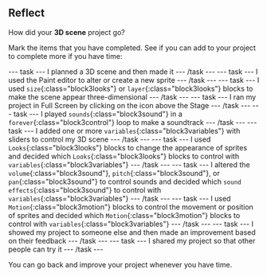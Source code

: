 ## Reflect

How did your **3D scene** project go?  

Mark the items that you have completed. See if you can add to your project to complete more if you have time:

--- task ---
I planned a 3D scene and then made it
--- /task ---
--- task ---
I used the Paint editor to alter or create a new sprite 
--- /task ---
--- task ---
I used `size`{:class="block3looks"} or `layer`{:class="block3looks"} blocks to make the scene appear three-dimensional
--- /task ---
--- task ---
I ran my project in Full Screen by clicking on the icon above the Stage
--- /task ---
--- task ---
I played `sounds`{:class="block3sound"} in a `forever`{:class="block3control"} loop to make a soundtrack
--- /task ---
--- task ---
I added one or more `variables`{:class="block3variables"} with sliders to control my 3D scene
--- /task ---
--- task ---
I used `Looks`{:class="block3looks"} blocks to change the appearance of sprites and decided which `Looks`{:class="block3looks"} blocks to control with `variables`{:class="block3variables"}
--- /task ---
--- task ---
I altered the `volume`{:class="block3sound"}, `pitch`{:class="block3sound"}, or `pan`{:class="block3sound"} to control sounds and decided which `sound effects`{:class="block3sound"} to control with `variables`{:class="block3variables"}
--- /task ---
--- task ---
I used `Motion`{:class="block3motion"} blocks to control the movement or position of sprites and decided which `Motion`{:class="block3motion"} blocks to control with `variables`{:class="block3variables"} 
--- /task ---
--- task ---
I showed my project to someone else and then made an improvement based on their feedback
--- /task ---
--- task ---
I shared my project so that other people can try it
--- /task ---

You can go back and improve your project whenever you have time.
